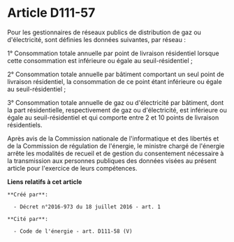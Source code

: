 # Article D111-57

Pour les gestionnaires de réseaux publics de distribution de gaz ou d'électricité, sont définies les données suivantes, par
réseau : 

1° Consommation totale annuelle par point de livraison résidentiel lorsque cette consommation est inférieure ou égale au
seuil-résidentiel ; 

2° Consommation totale annuelle par bâtiment comportant un seul point de livraison résidentiel, la consommation de ce point
étant inférieure ou égale au seuil-résidentiel ; 

3° Consommation totale annuelle de gaz ou d'électricité par bâtiment, dont la part résidentielle, respectivement de gaz ou
d'électricité, est inférieure ou égale au seuil-résidentiel et qui comporte entre 2 et 10 points de livraison résidentiels. 

Après avis de la Commission nationale de l'informatique et des libertés et de la Commission de régulation de l'énergie, le
ministre chargé de l'énergie arrête les modalités de recueil et de gestion du consentement nécessaire à la transmission aux
personnes publiques des données visées au présent article pour l'exercice de leurs compétences.

**Liens relatifs à cet article**

	**Créé par**:

	  - Décret n°2016-973 du 18 juillet 2016 - art. 1

	**Cité par**:

	  - Code de l'énergie - art. D111-58 (V)
